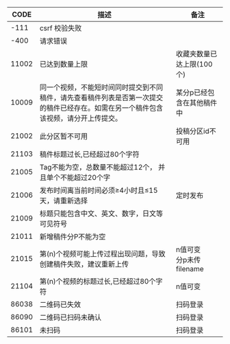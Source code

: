 | CODE  | 描述                                                                 | 备注                     |
|-------|--------------------------------------------------------------------|------------------------|
| -111  | csrf 校验失败                                                          |                        |
| -400  | 请求错误                                                               |                        |
| 11002 | 已达到数量上限                                                            | 收藏夹数量已达上限(100个)        |
| 10009 | 同一个视频，不能短时间同时提交到不同稿件，请先查看稿件列表是否第一次提交的稿件已经存在。如需在另一个稿件包含该视频，请分开上传提交。 | 某分p已经包含在其他稿件中          |
| 21002 | 此分区暂不可用                                                            | 投稿分区id不可用              |
| 21103 | 稿件标题过长,已经超过80个字符                                                   |                        |
| 21005 | Tag不能为空，总数量不能超过12个， 并且单个不能超过20个字                                   |                        |
| 21006 | 发布时间离当前时间必须≥4小时且≤15天，请重新选择                                         | 定时发布                   |
| 21009 | 标题只能包含中文、英文、数字，日文等可见符号                                             |                        |
| 21011 | 新增稿件分P不能为空                                                         |                        |
| 21015 | 第(n)个视频可能上传过程出现问题，导致创建稿件失败，建议重新上传                                  | n值可变<br />分p未传filename |
| 21104 | 第(n)个视频的标题过长,已经超过80个字符                                             | n值可变                   |
| 86038 | 二维码已失效                                                             | 扫码登录                   |
| 86090 | 二维码已扫码未确认                                                          | 扫码登录                   |
| 86101 | 未扫码                                                                | 扫码登录                   |

